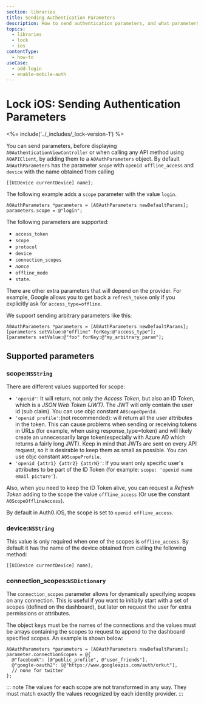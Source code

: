 ```yaml
---
section: libraries
title: Sending Authentication Parameters
description: How to send authentication parameters, and what parameters are supported when using Lock iOS.
topics:
  - libraries
  - lock
  - ios
contentType:
  - how-to
useCase:
  - add-login
  - enable-mobile-auth
---
```


# Lock iOS: Sending Authentication Parameters

<%= include('../_includes/_lock-version-1') %>

You can send parameters, before displaying `A0AuthenticationViewController` or when calling any API method using `A0APIClient`, by adding them to a `A0AuthParameters` object. By default `A0AuthParameters` has the parameter <dfn data-key="scope">`scope`</dfn> with `openid offline_access` and `device` with the name obtained from calling
```objc
[[UIDevice currentDevice] name];
```
The following example adds a `scope` parameter with the value `login`.
```objc
A0AuthParameters *parameters = [A0AuthParameters newDefaultParams];
parameters.scope = @"login";
```

The following parameters are supported:
* `access_token`
* `scope`
* `protocol`
* `device`
* `connection_scopes`
* <dfn data-key="nonce">`nonce`</dfn>
* `offline_mode`
* `state`.

There are other extra parameters that will depend on the provider. For example, Google allows you to get back a `refresh_token` only if you explicitly ask for `access_type=offline`.

We support sending arbitrary parameters like this:

```objc
A0AuthParameters *parameters = [A0AuthParameters newDefaultParams];
[parameters setValue:@"offline" forKey:@"access_type"];
[parameters setValue:@"foo" forKey:@"my_arbitrary_param"];
```

## Supported parameters
### scope:`NSString`

There are different values supported for scope:

* `'openid'`: It will return, not only the <dfn data-key="access-token">Access Token</dfn>, but also an ID Token, which is a <dfn data-key="json-web-token">JSON Web Token (JWT)</dfn>. The JWT will only contain the user id (sub claim). You can use objc constant `A0ScopeOpenId`.
* `'openid profile'`:(not recommended): will return all the user attributes in the token. This can cause problems when sending or receiving tokens in URLs (for example, when using response_type=token) and will likely create an unnecessarily large token(especially with Azure AD which returns a fairly long JWT). Keep in mind that JWTs are sent on every API request, so it is desirable to keep them as small as possible. You can use objc constant `A0ScopeProfile`.
* `'openid {attr1} {attr2} {attrN}'`: If you want only specific user's attributes to be part of the ID Token (for example: `scope: 'openid name email picture'`).

Also, when you need to keep the ID Token alive, you can request a <dfn data-key="refresh-token">Refresh Token</dfn> adding to the scope the value `offline_access` (Or use the constant `A0ScopeOfflineAccess`).

By default in Auth0.iOS, the scope is set to `openid offline_access`.

### device:`NSString`

This value is only required when one of the scopes is `offline_access`. By default it has the name of the device obtained from calling the following method:

```objc
[[UIDevice currentDevice] name];
```

### connection_scopes:`NSDictionary`

The `connection_scopes` parameter allows for dynamically specifying scopes on any connection. This is useful if you want to initially start with a set of scopes (defined on the dashboard), but later on request the user for extra permissions or attributes.

The object keys must be the names of the connections and the values must be arrays containing the scopes to request to append to the dashboard specified scopes. An example is shown below:

```objc
A0AuthParameters *parameters = [A0AuthParameters newDefaultParams];
parameter.connectionScopes = @{
  @"facebook": [@"public_profile", @"user_friends"],
  @"google-oauth2": [@"https://www.googleapis.com/auth/orkut"],
  // none for twitter
};
```

::: note
The values for each scope are not transformed in any way. They must match exactly the values recognized by each identity provider.
:::
